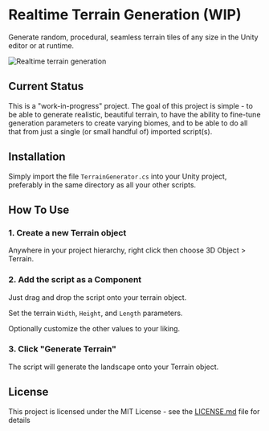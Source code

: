 
# Realtime Terrain Generation (WIP)

Generate random, procedural, seamless terrain tiles of any size in the Unity editor or at runtime.

![Realtime terrain generation](https://thumbs.gfycat.com/ShortFatalGoldenretriever-size_restricted.gif)

## Current Status

This is a "work-in-progress" project. The goal of this project is simple - to be able to generate realistic, beautiful terrain, to have the ability to fine-tune generation parameters to create varying biomes, and to be able to do all that from just a single (or small handful of) imported script(s).

## Installation

Simply import the file `TerrainGenerator.cs` into your Unity project, preferably in the same directory as all your other scripts.

## How To Use

### 1. Create a new Terrain object

Anywhere in your project hierarchy, right click then choose 3D Object > Terrain.

### 2. Add the script as a Component

Just drag and drop the script onto your terrain object.

Set the terrain `Width`, `Height`, and `Length` parameters.

Optionally customize the other values to your liking.

### 3. Click "Generate Terrain"

The script will generate the landscape onto your Terrain object.

## License

This project is licensed under the MIT License - see the [LICENSE.md](LICENSE.md) file for details